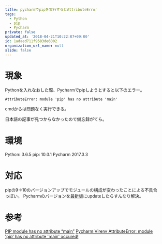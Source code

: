 ```yaml
---
title: pycharmでpipを実行するとAttributeError
tags:
  - Python
  - pip
  - Pycharm
private: false
updated_at: '2018-04-21T10:22:07+09:00'
id: 1adaed711f9583de6002
organization_url_name: null
slide: false
---
```

# 現象
Pythonを入れなおした際、Pycharmでpipしようとすると以下のエラー。

```
AttributeError: module 'pip' has no attribute 'main'
```
cmdからは問題なく実行できる。


日本語の記事が見つからなかったので備忘録がてら。

# 環境
Python: 3.6.5
pip: 10.0.1
Pycharm 2017.3.3

# 対応
pipの9→10のバージョンアップでモジュールの構成が変わったことによる不具合っぽい。
Pycharmのバージョンを[最新版](https://www.jetbrains.com/pycharm/download/#section=windows)にupdateしたらすんなり解決。

# 参考
[PIP module has no attribute “main”](https://stackoverflow.com/questions/43398961/pip-module-has-no-attribute-main)
[Pycharm Virenv AttributeError: module 'pip' has no attribute 'main' occured!](https://intellij-support.jetbrains.com/hc/en-us/community/posts/360000168364-Pycharm-Virenv-AttributeError-module-pip-has-no-attribute-main-occured-)

